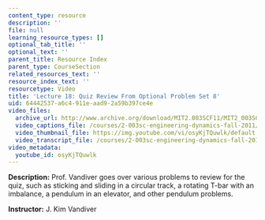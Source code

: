 ```yaml
---
content_type: resource
description: ''
file: null
learning_resource_types: []
optional_tab_title: ''
optional_text: ''
parent_title: Resource Index
parent_type: CourseSection
related_resources_text: ''
resource_index_text: ''
resourcetype: Video
title: 'Lecture 18: Quiz Review From Optional Problem Set 8'
uid: 64442537-a6c4-911e-aad9-2a59b397ce4e
video_files:
  archive_url: http://www.archive.org/download/MIT2.003SCF11/MIT2_003SCF11_lec18_300k.mp4
  video_captions_file: /courses/2-003sc-engineering-dynamics-fall-2011/5ca0f62890d750a89355e91218fd4cb1_osyKjTQuwlk.vtt
  video_thumbnail_file: https://img.youtube.com/vi/osyKjTQuwlk/default.jpg
  video_transcript_file: /courses/2-003sc-engineering-dynamics-fall-2011/aae3f298cb4ebded2b58571997c507db_osyKjTQuwlk.pdf
video_metadata:
  youtube_id: osyKjTQuwlk
---
```


**Description:** Prof. Vandiver goes over various problems to review for the quiz, such as sticking and sliding in a circular track, a rotating T-bar with an imbalance, a pendulum in an elevator, and other pendulum problems.

**Instructor:** J. Kim Vandiver